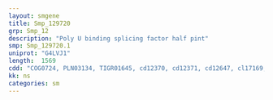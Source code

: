 ```yaml
---
layout: smgene
title: Smp_129720
grp: Smp_12
description: "Poly U binding splicing factor half pint"
smp: Smp_129720.1
uniprot: "G4LVJ1"
length:  1569
cdd: "COG0724, PLN03134, TIGR01645, cd12370, cd12371, cd12647, cl17169, pfam00076, pfam13893, pfam14259, smart00360, smart00361"
kk: ns
categories: sm
---
```

